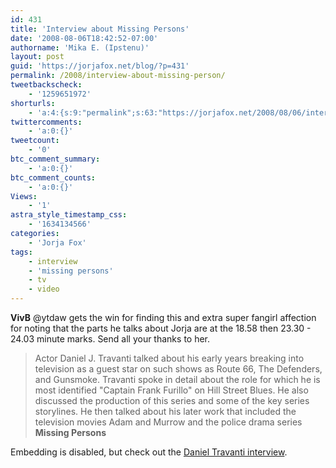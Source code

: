 ```yaml
---
id: 431
title: 'Interview about Missing Persons'
date: '2008-08-06T18:42:52-07:00'
authorname: 'Mika E. (Ipstenu)'
layout: post
guid: 'https://jorjafox.net/blog/?p=431'
permalink: /2008/interview-about-missing-person/
tweetbackscheck:
    - '1259651972'
shorturls:
    - 'a:4:{s:9:"permalink";s:63:"https://jorjafox.net/2008/08/06/interview-about-missing-person/";s:7:"tinyurl";s:26:"http://tinyurl.com/ydll9k7";s:4:"isgd";s:18:"http://is.gd/53Qt2";s:5:"bitly";s:20:"http://bit.ly/78kzOe";}'
twittercomments:
    - 'a:0:{}'
tweetcount:
    - '0'
btc_comment_summary:
    - 'a:0:{}'
btc_comment_counts:
    - 'a:0:{}'
Views:
    - '1'
astra_style_timestamp_css:
    - '1634134566'
categories:
    - 'Jorja Fox'
tags:
    - interview
    - 'missing persons'
    - tv
    - video
---
```


**VivB** @ytdaw gets the win for finding this and extra super fangirl affection for noting that the parts he talks about Jorja are at the 18.58 then 23.30 - 24.03 minute marks.  Send all your thanks to her.

> Actor Daniel J. Travanti talked about his early years breaking into television as a guest star on such shows as Route 66, The Defenders, and Gunsmoke. Travanti spoke in detail about the role for which he is most identified "Captain Frank Furillo" on Hill Street Blues. He also discussed the production of this series and some of the key series storylines. He then talked about his later work that included the television movies Adam and Murrow and the police drama series **Missing Persons**

Embedding is disabled, but check out the [Daniel Travanti interview](http://uk.youtube.com/watch?v=N5yaYuHV2f8).
